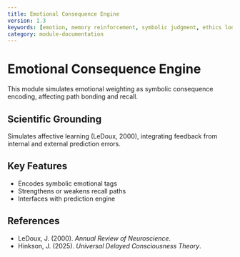 ```yaml
---
title: Emotional Consequence Engine
version: 1.3
keywords: [emotion, memory reinforcement, symbolic judgment, ethics loop]
category: module-documentation
---
```


# Emotional Consequence Engine

This module simulates emotional weighting as symbolic consequence encoding, affecting path bonding and recall.

## Scientific Grounding

Simulates affective learning (LeDoux, 2000), integrating feedback from internal and external prediction errors.

## Key Features

- Encodes symbolic emotional tags
- Strengthens or weakens recall paths
- Interfaces with prediction engine

## References

- LeDoux, J. (2000). *Annual Review of Neuroscience*.
- Hinkson, J. (2025). *Universal Delayed Consciousness Theory*.
